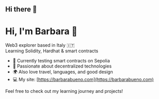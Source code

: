 ## Hi there 👋

# Hi, I'm Barbara 👋

Web3 explorer based in Italy 🇮🇹  
Learning Solidity, Hardhat & smart contracts  

- 🧪 Currently testing smart contracts on Sepolia  
- 🧠 Passionate about decentralized technologies  
- 🌍 Also love travel, languages, and good design  
- 💻 My site: [https://barbarabueno.com](https://barbarabueno.com)

Feel free to check out my learning journey and projects!
